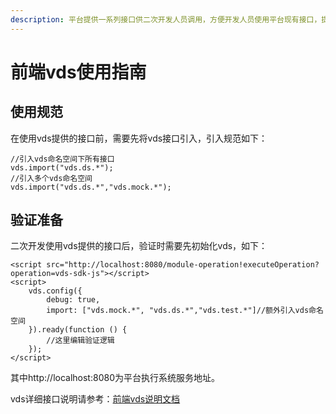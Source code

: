 ```yaml
---
description: 平台提供一系列接口供二次开发人员调用，方便开发人员使用平台现有接口，提升开发效率。
---
```


# 前端vds使用指南

## 使用规范

在使用vds提供的接口前，需要先将vds接口引入，引入规范如下：

```
//引入vds命名空间下所有接口
vds.import("vds.ds.*");
//引入多个vds命名空间
vds.import("vds.ds.*","vds.mock.*");
```

## 验证准备

二次开发使用vds提供的接口后，验证时需要先初始化vds，如下：

```
<script src="http://localhost:8080/module-operation!executeOperation?operation=vds-sdk-js"></script>
<script>
	vds.config({
		debug: true,
		import: ["vds.mock.*", "vds.ds.*","vds.test.*"]//额外引入vds命名空间
	}).ready(function () {
		//这里编辑验证逻辑
	});
</script>
```

其中http://localhost:8080为平台执行系统服务地址。

vds详细接口说明请参考：[前端vds说明文档](http://vstore-doc.yindangu.com/jsdoc/index.html)
